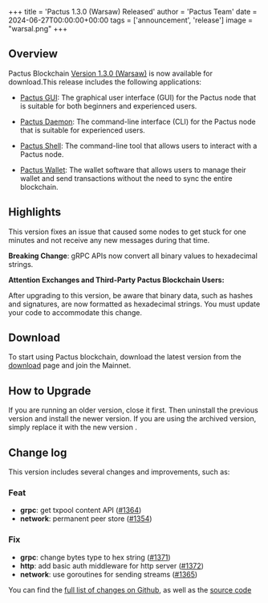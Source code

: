 +++
title = 'Pactus 1.3.0 (Warsaw) Released'
author = 'Pactus Team'
date = 2024-06-27T00:00:00+00:00
tags = ['announcement', 'release']
image = "warsal.png"
+++

## Overview

Pactus Blockchain [Version 1.3.0 (Warsaw)](https://github.com/pactus-project/pactus/releases/tag/v1.3.0) is now available for download.This release includes the following applications:

- [Pactus GUI](https://docs.pactus.org/get-started/pactus-gui/):
  The graphical user interface (GUI) for the Pactus node that is suitable
  for both beginners and experienced users.

- [Pactus Daemon](https://docs.pactus.org/get-started/pactus-daemon/):
  The command-line interface (CLI) for the Pactus node that is suitable for experienced users.

- [Pactus Shell](https://docs.pactus.org/tutorials/pactus-shell/):
  The command-line tool that allows users to interact with a Pactus node.

- [Pactus Wallet](https://docs.pactus.org/tutorials/pactus-wallet/):
  The wallet software that allows users to manage their wallet and send transactions
  without the need to sync the entire blockchain.

## Highlights

This version fixes an issue that caused some nodes to get stuck for one minutes and
not receive any new messages during that time.

**Breaking Change**: gRPC APIs now convert all binary values to hexadecimal strings.

<div class="alert alert-warning block">
  <b>Attention Exchanges and Third-Party Pactus Blockchain Users:</b>
  <p class="text">
    After upgrading to this version, be aware that binary data, such as hashes and signatures,
    are now formatted as hexadecimal strings. You must update your code to accommodate this change.
  </p>
</div>

## Download

To start using Pactus blockchain, download the latest version from the [download](/en/download)
page and join the Mainnet.

## How to Upgrade

If you are running an older version, close it first.
Then uninstall the previous version and install the newer version.
If you are using the archived version, simply replace it with the new version .

## Change log

This version includes several changes and improvements, such as:

### Feat

- **grpc**: get txpool content API ([#1364](https://github.com/pactus-project/pactus/pull/1364))
- **network**: permanent peer store ([#1354](https://github.com/pactus-project/pactus/pull/1354))

### Fix

- **grpc**: change bytes type to hex string ([#1371](https://github.com/pactus-project/pactus/pull/1371))
- **http**: add basic auth middleware for http server ([#1372](https://github.com/pactus-project/pactus/pull/1372))
- **network**: use goroutines for sending streams ([#1365](https://github.com/pactus-project/pactus/pull/1365))

You can find the [full list of changes on Github](https://github.com/pactus-project/pactus/compare/v1.2.0...v1.3.0),
as well as the [source code](https://github.com/pactus-project/pactus/releases/tag/v1.3.0)
